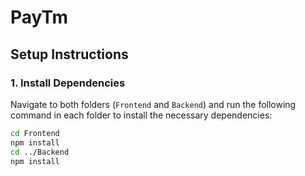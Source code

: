 # PayTm

## Setup Instructions

### 1. Install Dependencies

Navigate to both folders (`Frontend` and `Backend`) and run the following command in each folder to install the necessary dependencies:

```sh
cd Frontend
npm install
cd ../Backend
npm install
